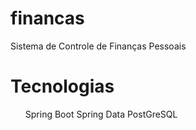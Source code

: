 # financas
Sistema de Controle de Finanças Pessoais

# Tecnologias
<ul>
  <ui>Spring Boot</ui>
  <ui>Spring Data</ui>
  <ui>PostGreSQL</ui>
</ul>
